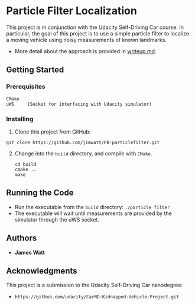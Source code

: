 # Particle Filter Localization

This project is in conjunction with the Udacity Self-Driving Car course.  In particular, the goal of this project is to use a simple particle filter to localize a moving vehicle using noisy measurements of known landmarks. 

* More detail about the approach is provided in [writeup.md](./writeup.md).

## Getting Started

### Prerequisites

```
CMake
uWS		(Socket for interfacing with Udacity simulator)	
```

### Installing

1. Clone this project from GitHub:

```
git clone https://github.com/jimwatt/P8-particlefilter.git
```

2. Change into the `build` directory, and compile with `CMake`.

   ```
   cd build
   cmake ..
   make
   ```

## Running the Code

* Run the executable from the `build` directory:
  ```./particle_filter```
* The executable will wait until measurements are provided by the simulator through the uWS socket.





## Authors

* **James Watt**

<!--## License

This project is licensed under the MIT License - see the [LICENSE.md](LICENSE.md) file for details-->

## Acknowledgments
This project is a submission to the Udacity Self-Driving Car nanodegree:

* ```
  https://github.com/udacity/CarND-Kidnapped-Vehicle-Project.git
  ```

